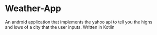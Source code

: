 # Weather-App
An android application that implements the yahoo api to tell you the highs and lows of a city that the user inputs. Written in Kotlin
